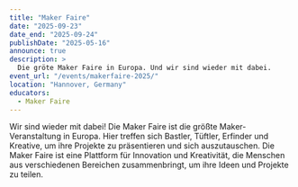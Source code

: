 ```yaml
---
title: "Maker Faire"
date: "2025-09-23"
date_end: "2025-09-24"
publishDate: "2025-05-16"
announce: true
description: >
  Die gröte Maker Faire in Europa. Und wir sind wieder mit dabei.
event_url: "/events/makerfaire-2025/"
location: "Hannover, Germany"
educators:
  - Maker Faire
---
```


Wir sind wieder mit dabei! Die Maker Faire ist die größte Maker-Veranstaltung in Europa. Hier treffen sich Bastler, Tüftler, Erfinder und Kreative, um ihre Projekte zu präsentieren und sich auszutauschen. Die Maker Faire ist eine Plattform für Innovation und Kreativität, die Menschen aus verschiedenen Bereichen zusammenbringt, um ihre Ideen und Projekte zu teilen.